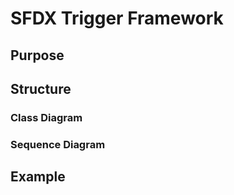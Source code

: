 # SFDX Trigger Framework

## Purpose

## Structure

### Class Diagram

### Sequence Diagram

## Example
